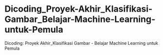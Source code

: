 # Dicoding_Proyek-Akhir_Klasifikasi-Gambar_Belajar-Machine-Learning-untuk-Pemula
Dicoding: Proyek Akhir_Klasifikasi Gambar - Belajar Machine Learning untuk Pemula
